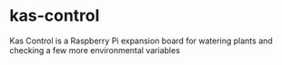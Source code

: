 # kas-control
Kas Control is a Raspberry Pi expansion board for watering plants and checking a few more environmental variables
